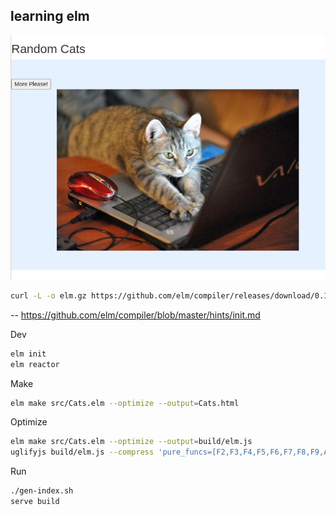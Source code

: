 ## learning elm

![cats.png](cats.png)

```bash
curl -L -o elm.gz https://github.com/elm/compiler/releases/download/0.19.1/binary-for-linux-64-bit.gz
```

-- https://github.com/elm/compiler/blob/master/hints/init.md

Dev
```bash
elm init
elm reactor
```

Make
```bash
elm make src/Cats.elm --optimize --output=Cats.html
```

Optimize
```bash
elm make src/Cats.elm --optimize --output=build/elm.js
uglifyjs build/elm.js --compress 'pure_funcs=[F2,F3,F4,F5,F6,F7,F8,F9,A2,A3,A4,A5,A6,A7,A8,A9],pure_getters,keep_fargs=false,unsafe_comps,unsafe' | uglifyjs --mangle --output build/elm.min.js
```

Run
```bash
./gen-index.sh
serve build
```
